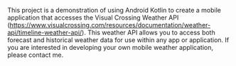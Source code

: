This project is a demonstration of using Android Kotlin to create a mobile application that accesses the Visual Crossing Weather API (https://www.visualcrossing.com/resources/documentation/weather-api/timeline-weather-api/). This weather API allows you to access both forecast and historical weather data for use within any app or application. If you are interested in developing your own mobile weather application, please contact me.
